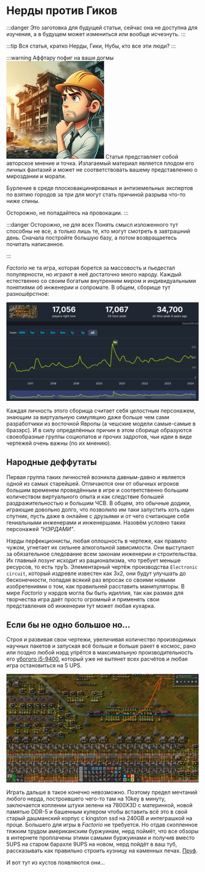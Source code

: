 # Нерды против Гиков

:::danger
Это заготовка для будущей статьи, сейчас она не доступна для изучения, а в будущем может измениться или вообще исчезнуть.
:::

:::tip Вся статья, кратко
Нерды, Гики, Нубы, кто все эти люди?
:::

:::warning Аффтару пофиг на ваши догмы *![Аффтару пофиг](../_images/Additionals/NerdsVsGeeks.01.jpeg#right)*
Статья представляет собой авторское мнение и точка. Излагаемый материал является плодом его личных фантазий и может не соответствовать вашему представлению о мироздании и морали.

Бурление в среде плосковакцинированых и антиземельных экспертов по взятию городов за три для могут стать причиной разрыва что-то ниже спины.

Осторожно, не попадайтесь на провокации.
:::

:::danger Осторожно, не для всех
Понять смысл изложенного тут способны не все, а только лишь те, кто могут смотреть в завтрашний день. Сначала постройте большую базу, а потом возвращаетесь почитать написанное.

:::

*Factorio* не та игра, которая борется за массовость и пьедестал популярности, но играют в неё достаточно много народу. Каждый естественно со своим богатым внутренним миром и индивидуальными понятиями об инженерии и сопромате. В общем, сборище тут разношёрстное:

*![Количество игроков Factorio](../_images/Additionals/NerdsVsGeeks.02.png)*

Каждая личность этого сборища считает себя целостным персонажем, знающим за виртуальную симуляцию даже больше чем сами разработчики из восточной Явропы (а чешские модели самые-самые в бразэрс). И в силу определённых причин в этом сборище образуются своеобразные группы социопатов и прочих задротов, чьи идеи в виде чертежей очень важны (по их мнению).

## Народные деффутаты

Первая группа таких личностей возникла давным-давно и является одной из самых старейшей. Отличаются они от обычных игроков большим временем проведённым в игре и соответственно большим количеством виртуального опыта и как следствие большей раздражительностью и большим ЧСВ. В общем, это обычные додики, играющие довольно долго, что позволило им таки запустить хоть один спутник, пусть даже в онлайне с друзьями и от чего считающие себя гениальными инженерами и инженершами. Назовём условно таких персонажей *"НЭРДАМИ"*.

Нэрды перфекционисты, любая оплошность в чертеже, как правило чужом, угнетает их сильнее алкогольной зависимости. Они выступают за обязательное следование всем законам инженерии и строительства. Их главный лозунг исходит из рационализма, что требует меньше ресурсов, то есть труЪ. Элементарный чертёж производства `Electronic circuit`, который издревле известен как 3x2, они будут улучшать до бесконечности, попадая всякий раз впросак со своими новыми изобретениями о том, как правильней расставить манипуляторы. В мире *Factorio* у нэрдов могла бы быть идиллия, так как размах для творчества игра даёт просто огромный и применять свои представления об инженерии тут может любая кухарка.

## Если бы не одно большое но...

Строя и развивая свои чертежи, увеличивая количество производимых научных пакетов и запуская всё больше и больше ракет в космос, рано или поздно любой нэрд упрётся в максимальную производительность его [убогого i5-9400](https://forums.factorio.com/viewtopic.php?p=583417#p583417), который уже не вытянет всех расчётов и любая игра остановиться на 5 UPS.

![Factorio на 5 UPS](../_images/Additionals/NerdsVsGeeks.03.png)

Играть дальше в такое конечно невозможно. Поэтому предел мечтаний любого нерда, построившего чего-то там на 10key в минуту, заключается коплении штуки зелени на 7800X3D с материнкой, новой памятью DDR-5 и башенным кулером чтобы вставить всё это в свой старый дашманский корпус с kingston ssd на 240GB и интеграшкой на проце. Большего для игры в *Factorio* не требуется. Но отдав скопленное тяжким трудом американским буржуинам, нерд поймёт, что все обзоры в интернете проплачены этими самыми буржуинами и получив вместо 5UPS на старом барахле 9UPS на новом, нерд пойдёт в ваш туб, рассказывать как правильно строить кузницу на каменных печах. [Пруф](https://www.youtube.com/watch?v=z7HcOThwafg).

И вот тут из кустов появляются они...

